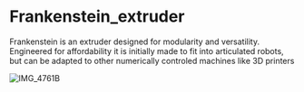 # Frankenstein_extruder
Frankenstein is an extruder designed for modularity and versatility. Engineered for affordability it is initially made to fit into articulated robots, but can be adapted to other numerically controled machines like 3D printers

![IMG_4761B](https://github.com/user-attachments/assets/f5b83b15-2e5d-4f9e-94de-87f9505fcd3a)
